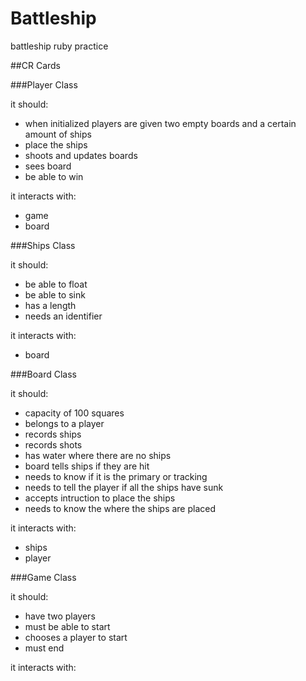 Battleship
==============
battleship ruby practice

##CR Cards


###Player Class

it should:
- when initialized players are given two empty boards and a certain amount of ships
- place the ships
- shoots and updates boards
- sees board
- be able to win


it interacts with:
- game
- board

###Ships Class

it should:
- be able to float
- be able to sink
- has a length
- needs an identifier 

it interacts with:
- board

###Board Class

it should:
- capacity of 100 squares
- belongs to a player
- records ships
- records shots
- has water where there are no ships
- board tells ships if they are hit
- needs to know if it is the primary or tracking
- needs to tell the player if all the ships have sunk
- accepts intruction to place the ships
- needs to know the where the ships are placed

it interacts with:
- ships
- player

###Game Class

it should:
- have two players
- must be able to start
- chooses a player to start
- must end

it interacts with: